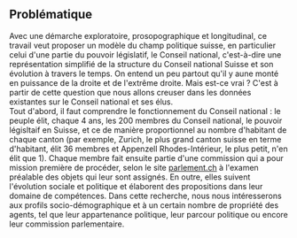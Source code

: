 ## Problématique

Avec une démarche exploratoire, prosopographique et longitudinal, ce travail veut proposer un modèle du champ politique suisse, en particulier celui d'une partie du pouvoir législatif, le Conseil national, c'est-à-dire une représentation simplifié de la structure du Conseil national Suisse et son évolution à travers le temps.
On entend un peu partout qu'il y aune monté en puissance de la droite et de l'extrême droite. Mais est-ce vrai ? C'est à partir de cette question que nous allons creuser dans les données existantes sur le Conseil national et ses élus.  
Tout d'abord, il faut comprendre le fonctionnement du Conseil national : le peuple élit, chaque 4 ans, les 200 membres du Conseil national, le pouvoir législtaif en Suisse, et ce de manière proportionnel au nombre d'habitant de chaque canton (par exemple, Zurich, le plus grand canton suisse en terme d'habitant, élit 36 membres et Appenzell Rhodes-Intérieur, le plus petit, n'en élit que 1). Chaque membre fait ensuite partie d'une commission qui a pour mission première de procéder, selon le site [parlement.ch](https://www.parlament.ch/fr/organe/commissions) à l'examen préalable des objets qui leur sont assignés. En outre, elles suivent l'évolution sociale et politique et élaborent des propositions dans leur domaine de compétences. 
Dans cette recherche, nous nous intéresserons aux profils socio-démographique et à un certain nombre de propriété des agents, tel que leur appartenance politique, leur parcour politique ou encore leur commission parlementaire.